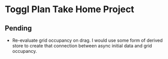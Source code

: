 # Toggl Plan Take Home Project

## Pending

- Re-evaluate grid occupancy on drag. I would use some form of derived store to create that connection between async initial data and grid occupancy.
